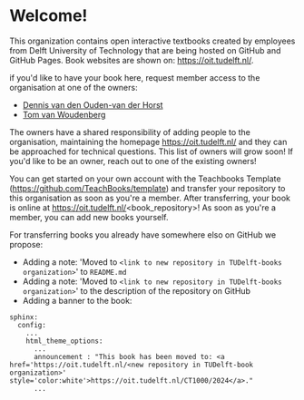 # Welcome!

This organization contains open interactive textbooks created by employees from Delft University of Technology that are being hosted on GitHub and GitHub Pages. Book websites are shown on: https://oit.tudelft.nl/.

if you'd like to have your book here, request member access to the organisation at one of the owners:
- [Dennis van den Ouden-van der Horst](mailto:d.denouden-vanderhorst@tudelft.nl)
- [Tom van Woudenberg](mailto:t.r.vanwoudenberg@tudelft.nl) 

The owners have a shared responsibility of adding people to the organisation, maintaining the homepage https://oit.tudelft.nl/ and they can be approached for technical questions. This list of owners will grow soon! If you'd like to be an owner, reach out to one of the existing owners!

You can get started on your own account with the Teachbooks Template (https://github.com/TeachBooks/template) and transfer your repository to this organisation as soon as you're a member. After transferring, your book is online at https://oit.tudelft.nl/<book_repository>! As soon as you're a member, you can add new books yourself.

For transferring books you already have somewhere elso on GitHub we propose:
- Adding a note: 'Moved to `<link to new repository in TUDelft-books organization>`' to `README.md`
- Adding a note: 'Moved to `<link to new repository in TUDelft-books organization>`' to the description of the repository on GitHub
- Adding a banner to the book:
```ymal
sphinx:
  config:
    ...
    html_theme_options:
      ...
      announcement : "This book has been moved to: <a href='https://oit.tudelft.nl/<new repository in TUDelft-book organization>' style='color:white'>https://oit.tudelft.nl/CT1000/2024</a>."
      ...
```
